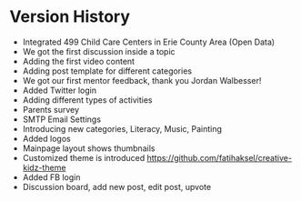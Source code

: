 # Version History

* Integrated 499 Child Care Centers in Erie County Area (Open Data)
* We got the first discussion inside a topic
* Adding the first video content
* Adding post template for different categories
* We got our first mentor feedback, thank you Jordan Walbesser!
* Added Twitter login
* Adding different types of activities
* Parents survey
* SMTP Email Settings
* Introducing new categories, Literacy, Music, Painting
* Added logos
* Mainpage layout shows thumbnails
* Customized theme is introduced https://github.com/fatihaksel/creative-kidz-theme
* Added FB login
* Discussion board, add new post, edit post, upvote
